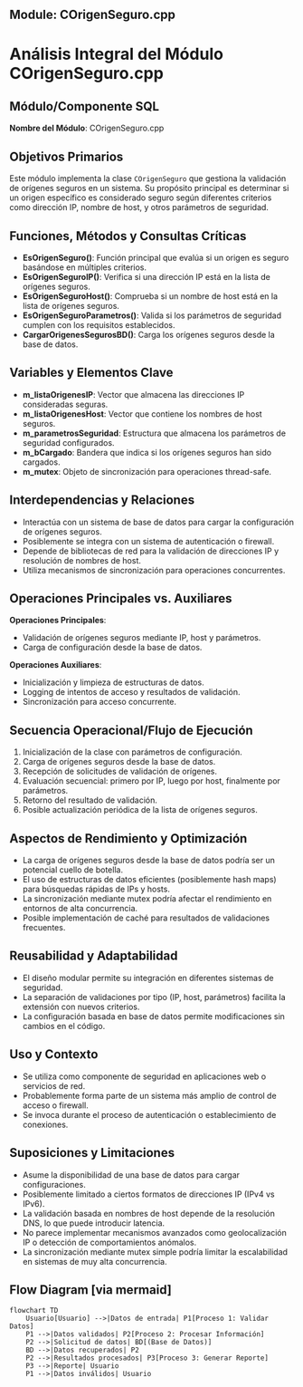 ## Module: COrigenSeguro.cpp
# Análisis Integral del Módulo COrigenSeguro.cpp

## Módulo/Componente SQL
**Nombre del Módulo**: COrigenSeguro.cpp

## Objetivos Primarios
Este módulo implementa la clase `COrigenSeguro` que gestiona la validación de orígenes seguros en un sistema. Su propósito principal es determinar si un origen específico es considerado seguro según diferentes criterios como dirección IP, nombre de host, y otros parámetros de seguridad.

## Funciones, Métodos y Consultas Críticas
- **EsOrigenSeguro()**: Función principal que evalúa si un origen es seguro basándose en múltiples criterios.
- **EsOrigenSeguroIP()**: Verifica si una dirección IP está en la lista de orígenes seguros.
- **EsOrigenSeguroHost()**: Comprueba si un nombre de host está en la lista de orígenes seguros.
- **EsOrigenSeguroParametros()**: Valida si los parámetros de seguridad cumplen con los requisitos establecidos.
- **CargarOrigenesSegurosBD()**: Carga los orígenes seguros desde la base de datos.

## Variables y Elementos Clave
- **m_listaOrigenesIP**: Vector que almacena las direcciones IP consideradas seguras.
- **m_listaOrigenesHost**: Vector que contiene los nombres de host seguros.
- **m_parametrosSeguridad**: Estructura que almacena los parámetros de seguridad configurados.
- **m_bCargado**: Bandera que indica si los orígenes seguros han sido cargados.
- **m_mutex**: Objeto de sincronización para operaciones thread-safe.

## Interdependencias y Relaciones
- Interactúa con un sistema de base de datos para cargar la configuración de orígenes seguros.
- Posiblemente se integra con un sistema de autenticación o firewall.
- Depende de bibliotecas de red para la validación de direcciones IP y resolución de nombres de host.
- Utiliza mecanismos de sincronización para operaciones concurrentes.

## Operaciones Principales vs. Auxiliares
**Operaciones Principales**:
- Validación de orígenes seguros mediante IP, host y parámetros.
- Carga de configuración desde la base de datos.

**Operaciones Auxiliares**:
- Inicialización y limpieza de estructuras de datos.
- Logging de intentos de acceso y resultados de validación.
- Sincronización para acceso concurrente.

## Secuencia Operacional/Flujo de Ejecución
1. Inicialización de la clase con parámetros de configuración.
2. Carga de orígenes seguros desde la base de datos.
3. Recepción de solicitudes de validación de orígenes.
4. Evaluación secuencial: primero por IP, luego por host, finalmente por parámetros.
5. Retorno del resultado de validación.
6. Posible actualización periódica de la lista de orígenes seguros.

## Aspectos de Rendimiento y Optimización
- La carga de orígenes seguros desde la base de datos podría ser un potencial cuello de botella.
- El uso de estructuras de datos eficientes (posiblemente hash maps) para búsquedas rápidas de IPs y hosts.
- La sincronización mediante mutex podría afectar el rendimiento en entornos de alta concurrencia.
- Posible implementación de caché para resultados de validaciones frecuentes.

## Reusabilidad y Adaptabilidad
- El diseño modular permite su integración en diferentes sistemas de seguridad.
- La separación de validaciones por tipo (IP, host, parámetros) facilita la extensión con nuevos criterios.
- La configuración basada en base de datos permite modificaciones sin cambios en el código.

## Uso y Contexto
- Se utiliza como componente de seguridad en aplicaciones web o servicios de red.
- Probablemente forma parte de un sistema más amplio de control de acceso o firewall.
- Se invoca durante el proceso de autenticación o establecimiento de conexiones.

## Suposiciones y Limitaciones
- Asume la disponibilidad de una base de datos para cargar configuraciones.
- Posiblemente limitado a ciertos formatos de direcciones IP (IPv4 vs IPv6).
- La validación basada en nombres de host depende de la resolución DNS, lo que puede introducir latencia.
- No parece implementar mecanismos avanzados como geolocalización IP o detección de comportamientos anómalos.
- La sincronización mediante mutex simple podría limitar la escalabilidad en sistemas de muy alta concurrencia.
## Flow Diagram [via mermaid]
```mermaid
flowchart TD
    Usuario[Usuario] -->|Datos de entrada| P1[Proceso 1: Validar Datos]
    P1 -->|Datos validados| P2[Proceso 2: Procesar Información]
    P2 -->|Solicitud de datos| BD[(Base de Datos)]
    BD -->|Datos recuperados| P2
    P2 -->|Resultados procesados| P3[Proceso 3: Generar Reporte]
    P3 -->|Reporte| Usuario
    P1 -->|Datos inválidos| Usuario
```
